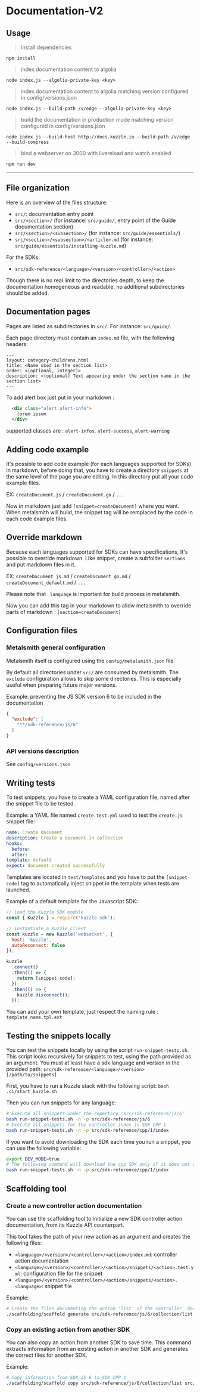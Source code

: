 # Documentation-V2

## Usage

> install dependencies

`npm install`

> index documentation content to algolia

`node index.js --algolia-private-key <key>`

> index documentation content to algolia matching version configured in config/versions.json

`node index.js --build-path /v/edge --algolia-private-key <key>`

> build the documentation in production mode matching version configured in config/versions.json

`node index.js --build-host http://docs.kuzzle.io --build-path /v/edge --build-compress`

> bind a webserver on 3000 with livereload and watch enabled

`npm run dev`

---

## File organization

Here is an overview of the files structure:

- `src/`: documentation entry point
- `src/<section>/` (for instance: `src/guide/`, entry point of the Guide documentation section)
- `src/<section>/<subsection>/` (for instance: `src/guide/essentials/`)
- `src/<section>/<subsection>/<article>.md` (for instance: `src/guide/essentials/installing-kuzzle.md`)

For the SDKs:

- `src/sdk-reference/<language>/<version>/<controller>/<action>`

Though there is no real limit to the directories depth, to keep the documentation homogeneous and readable, no additional subdirectories should be added.

## Documentation pages

Pages are listed as subdirectories in `src/`.
For instance: `src/guide/`.

Each page directory must contain an `index.md` file, with the following headers:

```
---
layout: category-childrens.html
title: <Name used in the section list>
order: <(optional, integer)>
description: <(optional) Text appearing under the section name in the section list>
---
```

To add alert box just put in your markdown :

```html
  <div class="alert alert-info">
    lorem ipsum
  </div>
```

supported classes are : `alert-infos`, `alert-success`, `alert-warning`

## Adding code example

It's possible to add code example (for each languages supported for SDKs) in markdown, before doing that, you have to create a directory `snippets` at the same level of the page you are editing. In this directory put all your code example files.

EX: `createDocument.js` / `createDocument.go` / `...`

Now in markdown just add `[snippet=createDocument]` where you want. When metalsmith will build, the snippet tag will be remplaced by the code in each code example files.

## Override markdown

Because each languages supported for SDKs can have specifications, It's possible to override markdown.
Like snippet, create a subfolder `sections` and put markdown files in it.

EX: `createDocument_js.md` / `createDocument_go.md` / `createDocument_default.md` / `...`

Please note that `_language` is important for build process in metalsmith.

Now you can add this tag in your markdown to allow metalsmith to override parts of markdown : `[section=createDocument]`

## Configuration files

### Metalsmith general configuration

Metalsmith itself is configured using the `config/metalsmith.json` file.

By default all directories under `src/` are consumed by metalsmith. The `exclude` configuration allows to skip some directories. This is especially useful when preparing future major versions.

Example: preventing the JS SDK version 6 to be included in the documentation

```json
{
  "exclude": [
    "**/sdk-reference/js/6"
  ]
}
```

### API versions description

See `config/versions.json`

## Writing tests

To test snippets, you have to create a YAML configuration file, named after the snippet file to be tested.

Example: a YAML file named `create.test.yml` used to test the `create.js` snippet file:

```yaml
name: Create document
description: Create a document in collection
hooks:
  before:
  after:
template: default
expect: document created successfully
```

Templates are located in `test/templates` and you have to put the `[snippet-code]` tag to automatically inject snippet in the template when tests are launched.

Example of a default template for the Javascript SDK:

```javascript
// load the Kuzzle SDK module
const { Kuzzle } = require('kuzzle-sdk');

// instantiate a Kuzzle client
const kuzzle = new Kuzzle('websocket', {
  host: 'kuzzle',
  autoReconnect: false
});

kuzzle
  .connect()
  .then(() => {
    return [snippet-code];
  })
  .then(() => {
    kuzzle.disconnect();
  });
```

You can add your own template, just respect the naming rule : `template_name.tpl.ext`

## Testing the snippets locally

You can test the snippets locally by using the script `run-snippet-tests.sh`.
This script looks recursively for snippets to test, using the path provided as an argument.
You must at least have a sdk language and version in the provided path: `src/sdk-reference/<language>/<version>[/path/to/snippets]`

First, you have to run a Kuzzle stack with the following script: `bash .ci/start_kuzzle.sh`

Then you can run snippets for any language:

```bash
# Execute all snippets under the repertory 'src/sdk-reference/js/6'
bash run-snippet-tests.sh -n -p src/sdk-reference/js/6
# Execute all snippets for the controller index in SDK CPP 1
bash run-snippet-tests.sh -n -p src/sdk-reference/cpp/1/index
```

If you want to avoid downloading the SDK each time you run a snippet, you can use the following variable:

```bash
export DEV_MODE=true
# The following command will download the cpp SDK only if it does not already exist
bash run-snippet-tests.sh -n -p src/sdk-reference/cpp/1/index
```

## Scaffolding tool

### Create a new controller action documentation

You can use the scaffolding tool to initialize a new SDK controller action documentation, from its Kuzzle API counterpart.

This tool takes the path of your new action as an argument and creates the following files:

  - `<language>/<version>/<controller>/<action>/index.md`: controller action documentation
  - `<language>/<version>/<controller>/<action>/snippets/<action>.test.yml`: configuration file for the snippet
  - `<language>/<version>/<controller>/<action>/snippets/<action>.<language>`: snippet file

Example:

```bash
# Create the files documenting the action 'list' of the controller 'document' for the SDK JS 6
./scaffolding/scaffold generate src/sdk-reference/js/6/collection/list
```

### Copy an existing action from another SDK

You can also copy an action from another SDK to save time.
This command extracts information from an existing action in another SDK and generates the correct files for another SDK.

Example:
```bash
# Copy information from SDK JS 6 to SDK CPP 1
./scaffolding/scaffold copy src/sdk-reference/js/6/collection/list src/sdk-reference/cpp/1/collection/list
```

